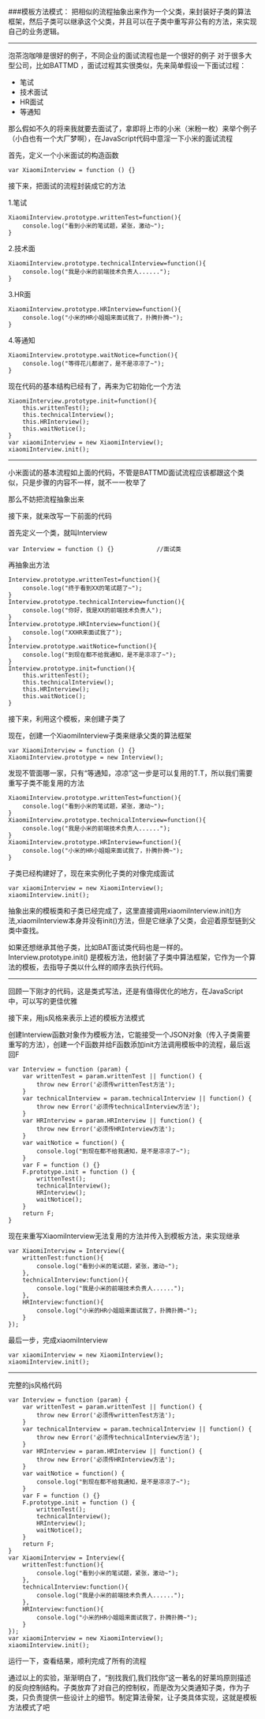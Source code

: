 ###模板方法模式：
把相似的流程抽象出来作为一个父类，来封装好子类的算法框架，然后子类可以继承这个父类，并且可以在子类中重写非公有的方法，来实现自己的业务逻辑。

----------

泡茶泡咖啡是很好的例子，不同企业的面试流程也是一个很好的例子
对于很多大型公司，比如BATTMD ，面试过程其实很类似，先来简单假设一下面试过程：
 
 - 笔试   
 - 技术面试   
 - HR面试
 - 等通知

那么假如不久的将来我就要去面试了，拿即将上市的小米（米粉一枚）来举个例子（小白也有一个大厂梦啊），在JavaScript代码中意淫一下小米的面试流程


首先，定义一个小米面试的构造函数

```
var XiaomiInterview = function () {}
```

接下来，把面试的流程封装成它的方法

1.笔试

```
XiaomiInterview.prototype.writtenTest=function(){
    console.log("看到小米的笔试题，紧张，激动~");
}
```

2.技术面

```
XiaomiInterview.prototype.technicalInterview=function(){
    console.log("我是小米的前端技术负责人......");
}
```

3.HR面

```
XiaomiInterview.prototype.HRInterview=function(){
    console.log("小米的HR小姐姐来面试我了，扑腾扑腾~");
}
```
4.等通知

```
XiaomiInterview.prototype.waitNotice=function(){
    console.log("等得花儿都谢了，是不是凉凉了~");
}
```
现在代码的基本结构已经有了，再来为它初始化一个方法

```
XiaomiInterview.prototype.init=function(){
    this.writtenTest();
    this.technicalInterview();
    this.HRInterview();
    this.waitNotice();
}
var xiaomiInterview = new XiaomiInterview();
xiaomiInterview.init();
```

-------

小米面试的基本流程如上面的代码，不管是BATTMD面试流程应该都跟这个类似，只是步骤的内容不一样，就不一一枚举了

那么不妨把流程抽象出来

接下来，就来改写一下前面的代码

首先定义一个类，就叫Interview

```
var Interview = function () {}            //面试类
```
再抽象出方法

```
Interview.prototype.writtenTest=function(){
    console.log("终于看到XX的笔试题了~");
}
Interview.prototype.technicalInterview=function(){
    console.log("你好，我是XX的前端技术负责人");
}
Interview.prototype.HRInterview=function(){
    console.log("XXHR来面试我了");
}
Interview.prototype.waitNotice=function(){
    console.log("到现在都不给我通知，是不是凉凉了~");
}
Interview.prototype.init=function(){
    this.writtenTest();
    this.technicalInterview();
    this.HRInterview();
    this.waitNotice();
}
```
接下来，利用这个模板，来创建子类了

现在，创建一个XiaomiInterview子类来继承父类的算法框架

```
var XiaomiInterview = function () {}
XiaomiInterview.prototype = new Interview();
```
发现不管面哪一家，只有“等通知，凉凉”这一步是可以复用的T.T，所以我们需要重写子类不能复用的方法

```
XiaomiInterview.prototype.writtenTest=function(){
    console.log("看到小米的笔试题，紧张，激动~");
}
XiaomiInterview.prototype.technicalInterview=function(){
    console.log("我是小米的前端技术负责人......");
}
XiaomiInterview.prototype.HRInterview=function(){
    console.log("小米的HR小姐姐来面试我了，扑腾扑腾~");
}
```
子类已经构建好了，现在来实例化子类的对像完成面试

```
var xiaomiInterview = new XiaomiInterview();
xiaomiInterview.init();

```

抽象出来的模板类和子类已经完成了，这里直接调用xiaomiInterview.init()方法,xiaomiInterview本身并没有init()方法，但是它继承了父类，会迎着原型链到父类中查找。

如果还想继承其他子类，比如BAT面试类代码也是一样的。Interview.prototype.init() 是模板方法，他封装了子类中算法框架，它作为一个算法的模板，去指导子类以什么样的顺序去执行代码。

-------
回顾一下刚才的代码，这是类式写法，还是有值得优化的地方，在JavaScript中，可以写的更佳优雅


接下来，用js风格来表示上述的模板方法模式


创建Interview函数对象作为模板方法，它能接受一个JSON对象（传入子类需要重写的方法），创建一个F函数并给F函数添加init方法调用模板中的流程，最后返回F
```
var Interview = function (param) {
    var writtenTest = param.writtenTest || function() {
        throw new Error('必须传writtenTest方法');
    }
    var technicalInterview = param.technicalInterview || function() {
        throw new Error('必须传technicalInterview方法');
    }
    var HRInterview = param.HRInterview || function() {
        throw new Error('必须传HRInterview方法');
    }
    var waitNotice = function() {
        console.log("到现在都不给我通知，是不是凉凉了~");
    }
    var F = function () {}
    F.prototype.init = function () {
        writtenTest();
        technicalInterview();
        HRInterview();
        waitNotice();
    }
    return F;
}

```

现在来重写XiaomiInterview无法复用的方法并传入到模板方法，来实现继承
```
var XiaomiInterview = Interview({
    writtenTest:function(){
        console.log("看到小米的笔试题，紧张，激动~");
    },
    technicalInterview:function(){
        console.log("我是小米的前端技术负责人......");
    },
    HRInterview:function(){
        console.log("小米的HR小姐姐来面试我了，扑腾扑腾~");
    }
});

```
最后一步，完成xiaomiInterview
```
var xiaomiInterview = new XiaomiInterview();
xiaomiInterview.init();
```
------
完整的js风格代码
```
var Interview = function (param) {
    var writtenTest = param.writtenTest || function() {
        throw new Error('必须传writtenTest方法');
    }
    var technicalInterview = param.technicalInterview || function() {
        throw new Error('必须传technicalInterview方法');
    }
    var HRInterview = param.HRInterview || function() {
        throw new Error('必须传HRInterview方法');
    }
    var waitNotice = function() {
        console.log("到现在都不给我通知，是不是凉凉了~");
    }
    var F = function () {}
    F.prototype.init = function () {
        writtenTest();
        technicalInterview();
        HRInterview();
        waitNotice();
    }
    return F;
}
var XiaomiInterview = Interview({
    writtenTest:function(){
        console.log("看到小米的笔试题，紧张，激动~");
    },
    technicalInterview:function(){
        console.log("我是小米的前端技术负责人......");
    },
    HRInterview:function(){
        console.log("小米的HR小姐姐来面试我了，扑腾扑腾~");
    }
});
var xiaomiInterview = new XiaomiInterview();
xiaomiInterview.init();
```
运行一下，查看结果，顺利完成了所有的流程

通过以上的实验，渐渐明白了，“别找我们,我们找你”这一著名的好莱坞原则描述的反向控制结构。子类放弃了对自己的控制权，而是改为父类通知子类，作为子类，只负责提供一些设计上的细节。制定算法骨架，让子类具体实现，这就是模板方法模式了吧







